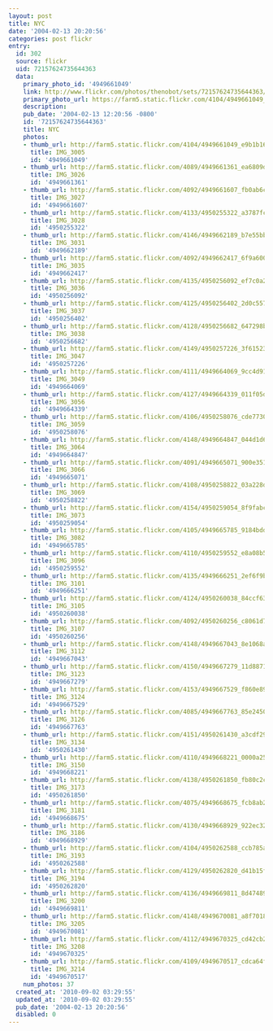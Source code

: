 ```yaml
---
layout: post
title: NYC
date: '2004-02-13 20:20:56'
categories: post flickr
entry:
  id: 302
  source: flickr
  uid: 72157624735644363
  data:
    primary_photo_id: '4949661049'
    link: http://www.flickr.com/photos/thenobot/sets/72157624735644363/
    primary_photo_url: https://farm5.static.flickr.com/4104/4949661049_e9b1b1610f_m.jpg
    description: 
    pub_date: '2004-02-13 12:20:56 -0800'
    id: '72157624735644363'
    title: NYC
    photos:
    - thumb_url: http://farm5.static.flickr.com/4104/4949661049_e9b1b1610f_s.jpg
      title: IMG_3005
      id: '4949661049'
    - thumb_url: http://farm5.static.flickr.com/4089/4949661361_ea6809d346_s.jpg
      title: IMG_3026
      id: '4949661361'
    - thumb_url: http://farm5.static.flickr.com/4092/4949661607_fb0ab6ca8e_s.jpg
      title: IMG_3027
      id: '4949661607'
    - thumb_url: http://farm5.static.flickr.com/4133/4950255322_a3787fcd7d_s.jpg
      title: IMG_3028
      id: '4950255322'
    - thumb_url: http://farm5.static.flickr.com/4146/4949662189_b7e55bb475_s.jpg
      title: IMG_3031
      id: '4949662189'
    - thumb_url: http://farm5.static.flickr.com/4092/4949662417_6f9a60072e_s.jpg
      title: IMG_3035
      id: '4949662417'
    - thumb_url: http://farm5.static.flickr.com/4135/4950256092_ef7c0a25dd_s.jpg
      title: IMG_3036
      id: '4950256092'
    - thumb_url: http://farm5.static.flickr.com/4125/4950256402_2d0c557476_s.jpg
      title: IMG_3037
      id: '4950256402'
    - thumb_url: http://farm5.static.flickr.com/4128/4950256682_647298b97e_s.jpg
      title: IMG_3038
      id: '4950256682'
    - thumb_url: http://farm5.static.flickr.com/4149/4950257226_3f61523151_s.jpg
      title: IMG_3047
      id: '4950257226'
    - thumb_url: http://farm5.static.flickr.com/4111/4949664069_9cc4d91704_s.jpg
      title: IMG_3049
      id: '4949664069'
    - thumb_url: http://farm5.static.flickr.com/4127/4949664339_011f05d666_s.jpg
      title: IMG_3056
      id: '4949664339'
    - thumb_url: http://farm5.static.flickr.com/4106/4950258076_cde77305ce_s.jpg
      title: IMG_3059
      id: '4950258076'
    - thumb_url: http://farm5.static.flickr.com/4148/4949664847_044d1d6535_s.jpg
      title: IMG_3064
      id: '4949664847'
    - thumb_url: http://farm5.static.flickr.com/4091/4949665071_900e351c65_s.jpg
      title: IMG_3066
      id: '4949665071'
    - thumb_url: http://farm5.static.flickr.com/4108/4950258822_03a228d737_s.jpg
      title: IMG_3069
      id: '4950258822'
    - thumb_url: http://farm5.static.flickr.com/4154/4950259054_8f9fabca41_s.jpg
      title: IMG_3073
      id: '4950259054'
    - thumb_url: http://farm5.static.flickr.com/4105/4949665785_9184bdd6ee_s.jpg
      title: IMG_3082
      id: '4949665785'
    - thumb_url: http://farm5.static.flickr.com/4110/4950259552_e8a08b5b24_s.jpg
      title: IMG_3096
      id: '4950259552'
    - thumb_url: http://farm5.static.flickr.com/4135/4949666251_2ef6f9b530_s.jpg
      title: IMG_3101
      id: '4949666251'
    - thumb_url: http://farm5.static.flickr.com/4124/4950260038_84ccf63bf9_s.jpg
      title: IMG_3105
      id: '4950260038'
    - thumb_url: http://farm5.static.flickr.com/4092/4950260256_c8061d7932_s.jpg
      title: IMG_3107
      id: '4950260256'
    - thumb_url: http://farm5.static.flickr.com/4148/4949667043_8e1068a2b8_s.jpg
      title: IMG_3112
      id: '4949667043'
    - thumb_url: http://farm5.static.flickr.com/4150/4949667279_11d88719a3_s.jpg
      title: IMG_3123
      id: '4949667279'
    - thumb_url: http://farm5.static.flickr.com/4153/4949667529_f860e89504_s.jpg
      title: IMG_3124
      id: '4949667529'
    - thumb_url: http://farm5.static.flickr.com/4085/4949667763_85e24508f8_s.jpg
      title: IMG_3126
      id: '4949667763'
    - thumb_url: http://farm5.static.flickr.com/4151/4950261430_a3cdf29d65_s.jpg
      title: IMG_3134
      id: '4950261430'
    - thumb_url: http://farm5.static.flickr.com/4110/4949668221_0000a25021_s.jpg
      title: IMG_3150
      id: '4949668221'
    - thumb_url: http://farm5.static.flickr.com/4138/4950261850_fb80c2c50c_s.jpg
      title: IMG_3173
      id: '4950261850'
    - thumb_url: http://farm5.static.flickr.com/4075/4949668675_fcb8ab2ab7_s.jpg
      title: IMG_3181
      id: '4949668675'
    - thumb_url: http://farm5.static.flickr.com/4130/4949668929_922ec32be7_s.jpg
      title: IMG_3186
      id: '4949668929'
    - thumb_url: http://farm5.static.flickr.com/4104/4950262588_ccb785a2e7_s.jpg
      title: IMG_3193
      id: '4950262588'
    - thumb_url: http://farm5.static.flickr.com/4129/4950262820_d41b15f278_s.jpg
      title: IMG_3194
      id: '4950262820'
    - thumb_url: http://farm5.static.flickr.com/4136/4949669811_8d4748983f_s.jpg
      title: IMG_3200
      id: '4949669811'
    - thumb_url: http://farm5.static.flickr.com/4148/4949670081_a8f7018cd4_s.jpg
      title: IMG_3205
      id: '4949670081'
    - thumb_url: http://farm5.static.flickr.com/4112/4949670325_cd42cb2de1_s.jpg
      title: IMG_3208
      id: '4949670325'
    - thumb_url: http://farm5.static.flickr.com/4109/4949670517_cdca64f22f_s.jpg
      title: IMG_3214
      id: '4949670517'
    num_photos: 37
  created_at: '2010-09-02 03:29:55'
  updated_at: '2010-09-02 03:29:55'
  pub_date: '2004-02-13 20:20:56'
  disabled: 0
---
```

